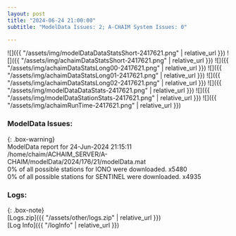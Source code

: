 ```yaml
---
layout: post
title: "2024-06-24 21:00:00"
subtitle: "ModelData Issues: 2; A-CHAIM System Issues: 0"

---
```


![]({{ "/assets/img/modelDataDataStatsShort-2417621.png" | relative_url }})
![]({{ "/assets/img/achaimDataStatsShort-2417621.png" | relative_url }})
![]({{ "/assets/img/achaimDataStatsLong00-2417621.png" | relative_url }})
![]({{ "/assets/img/achaimDataStatsLong01-2417621.png" | relative_url }})
![]({{ "/assets/img/achaimDataStatsLong02-2417621.png" | relative_url }})
![]({{ "/assets/img/modelDataDataStats-2417621.png" | relative_url }})
![]({{ "/assets/img/modelDataStationStats-2417621.png" | relative_url }})
![]({{ "/assets/img/achaimRunTime-2417621.png" | relative_url }})


### ModelData Issues:  
  
{: .box-warning}  
 ModelData report for 24-Jun-2024 21:15:11   
 /home/chaim/ACHAIM_SERVER/A-CHAIM/modelData/2024/176/21/modelData.mat   
 0% of all possible stations for IONO were downloaded. x5480   
 0% of all possible stations for SENTINEL were downloaded. x4935   
  


### Logs:  
  
{: .box-note}  
[Logs.zip]({{ "/assets/other/logs.zip" | relative_url }})  
[Log Info]({{ "/logInfo" | relative_url }})  
